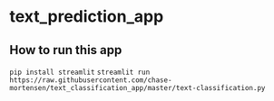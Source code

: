 # text_prediction_app

## How to run this app

`pip install streamlit`
`streamlit run https://raw.githubusercontent.com/chase-mortensen/text_classification_app/master/text-classification.py`
